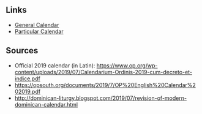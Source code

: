 ## Links

- [General Calendar](https://davidweichiang.github.io/cop/general.ics)
- [Particular Calendar](https://davidweichiang.github.io/cop/particular.ics)

## Sources

- Official 2019 calendar (in Latin): https://www.op.org/wp-content/uploads/2019/07/Calendarium-Ordinis-2019-cum-decreto-et-indice.pdf
- https://opsouth.org/documents/2019/7/OP%20English%20Calendar%202019.pdf
- http://dominican-liturgy.blogspot.com/2019/07/revision-of-modern-dominican-calendar.html
